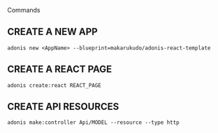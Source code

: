Commands


## CREATE A NEW APP

```
adonis new <AppName> --blueprint=makarukudo/adonis-react-template
```

## CREATE A REACT PAGE

```
adonis create:react REACT_PAGE
```

## CREATE API RESOURCES
```
adonis make:controller Api/MODEL --resource --type http
```
